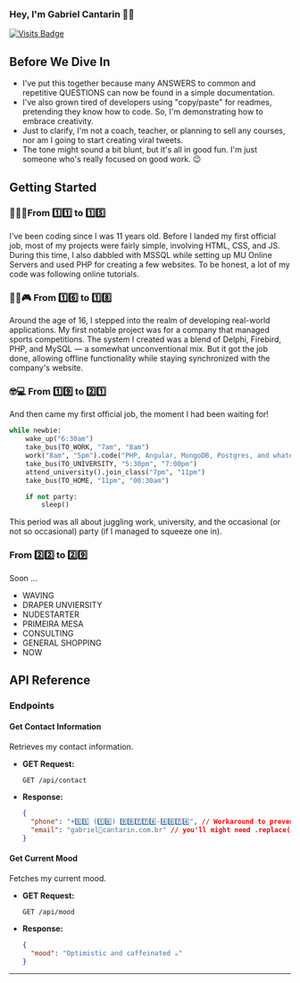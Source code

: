 ### Hey, I'm Gabriel Cantarin 🤘🏻

[![Visits Badge](https://badges.pufler.dev/visits/gabrielcantarin/gabrielcantarin)](https://badges.pufler.dev)



## Before We Dive In
- I've put this together because many ANSWERS to common and repetitive QUESTIONS can now be found in a simple documentation.
- I've also grown tired of developers using "copy/paste" for readmes, pretending they know how to code. So, I'm demonstrating how to embrace creativity.
- Just to clarify, I'm not a coach, teacher, or planning to sell any courses, nor am I going to start creating viral tweets.
- The tone might sound a bit blunt, but it's all in good fun. I'm just someone who's really focused on good work. 😉

## Getting Started

### 👶🏻🍼From 1️⃣1️⃣ to 1️⃣5️⃣
I've been coding since I was 11 years old. Before I landed my first official job, most of my projects were fairly simple, involving HTML, CSS, and JS. During this time, I also dabbled with MSSQL while setting up MU Online Servers and used PHP for creating a few websites. To be honest, a lot of my code was following online tutorials.

### 👦🏻🎮 From 1️⃣6️⃣ to 1️⃣8️⃣
Around the age of 16, I stepped into the realm of developing real-world applications. My first notable project was for a company that managed sports competitions. The system I created was a blend of Delphi, Firebird, PHP, and MySQL — a somewhat unconventional mix. But it got the job done, allowing offline functionality while staying synchronized with the company's website.

### 🤓💻 From 1️⃣9️⃣ to 2️⃣1️⃣
And then came my first official job, the moment I had been waiting for!
```python
while newbie:
    wake_up("6:30am")
    take_bus(TO_WORK, "7am", "8am")
    work("8am", "5pm").code("PHP, Angular, MongoDB, Postgres, and whatever else clients require")
    take_bus(TO_UNIVERSITY, "5:30pm", "7:00pm")
    attend_university().join_class("7pm", "11pm")
    take_bus(TO_HOME, "11pm", "00:30am")

    if not party:
        sleep()
```
This period was all about juggling work, university, and the occasional (or not so occasional) party (if I managed to squeeze one in).


### From 2️⃣2️⃣ to 2️⃣9️⃣
Soon ... 
- WAVING
- DRAPER UNVIERSITY
- NUDESTARTER
- PRIMEIRA MESA
- CONSULTING
- GENERAL SHOPPING
- NOW

## API Reference

### Endpoints

#### Get Contact Information
  Retrieves my contact information.
- **GET Request:**
  ```shell
  GET /api/contact
  ```

- **Response:**

  ```json
  {
    "phone": "+5️⃣5️⃣ (1️⃣6️⃣) 9️⃣9️⃣7️⃣7️⃣4️⃣-4️⃣0️⃣7️⃣4️⃣", // Workaround to prevent bots
    "email": "gabriel🤖cantarin.com.br" // you'll might need .replace('🤖', '@')
  }
  ```

#### Get Current Mood
  Fetches my current mood.
- **GET Request:**
  ```shell
  GET /api/mood
  ```
- **Response:**
  ```json
  {
    "mood": "Optimistic and caffeinated ☕"
  }
  ```
---

